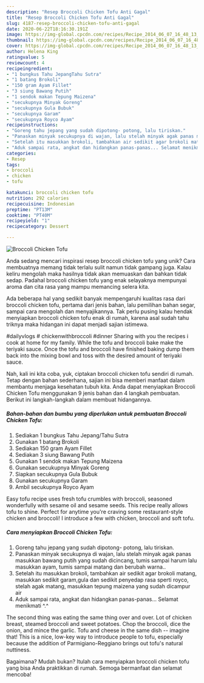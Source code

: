 ```yaml
---
description: "Resep Broccoli Chicken Tofu Anti Gagal"
title: "Resep Broccoli Chicken Tofu Anti Gagal"
slug: 4187-resep-broccoli-chicken-tofu-anti-gagal
date: 2020-06-22T18:16:30.191Z
image: https://img-global.cpcdn.com/recipes/Recipe_2014_06_07_16_48_13_734_f1a96f_original_20140226_022035/751x532cq70/broccoli-chicken-tofu-foto-resep-utama.jpg
thumbnail: https://img-global.cpcdn.com/recipes/Recipe_2014_06_07_16_48_13_734_f1a96f_original_20140226_022035/751x532cq70/broccoli-chicken-tofu-foto-resep-utama.jpg
cover: https://img-global.cpcdn.com/recipes/Recipe_2014_06_07_16_48_13_734_f1a96f_original_20140226_022035/751x532cq70/broccoli-chicken-tofu-foto-resep-utama.jpg
author: Helena King
ratingvalue: 5
reviewcount: 4
recipeingredient:
- "1 bungkus Tahu JepangTahu Sutra"
- "1 batang Brokoli"
- "150 gram Ayam Fillet"
- "3 siung Bawang Putih"
- "1 sendok makan Tepung Maizena"
- "secukupnya Minyak Goreng"
- "secukupnya Gula Bubuk"
- "secukupnya Garam"
- "secukupnya Royco Ayam"
recipeinstructions:
- "Goreng tahu jepang yang sudah dipotong- potong, lalu tiriskan."
- "Panaskan minyak secukupnya di wajan, lalu stelah minyak agak panas masukkan bawang putih yang sudah dicincang, tumis sampai harum lalu masukkan ayam, tumis sampai matang dan berubah warna.."
- "Setelah itu masukkan brokoli, tambahkan air sedikit agar brokoli matang, masukkan sedikit garam,gula dan sedikit penyedap rasa sperti royco, stelah agak matang, masukkan tepung maizena yang sudah dicampur air"
- "Aduk sampai rata, angkat dan hidangkan panas-panas... Selamat menikmati ^.^"
categories:
- Resep
tags:
- broccoli
- chicken
- tofu

katakunci: broccoli chicken tofu 
nutrition: 292 calories
recipecuisine: Indonesian
preptime: "PT13M"
cooktime: "PT40M"
recipeyield: "1"
recipecategory: Dessert

---
```



![Broccoli Chicken Tofu](https://img-global.cpcdn.com/recipes/Recipe_2014_06_07_16_48_13_734_f1a96f_original_20140226_022035/751x532cq70/broccoli-chicken-tofu-foto-resep-utama.jpg)

Anda sedang mencari inspirasi resep broccoli chicken tofu yang unik? Cara membuatnya memang tidak terlalu sulit namun tidak gampang juga. Kalau keliru mengolah maka hasilnya tidak akan memuaskan dan bahkan tidak sedap. Padahal broccoli chicken tofu yang enak selayaknya mempunyai aroma dan cita rasa yang mampu memancing selera kita.

Ada beberapa hal yang sedikit banyak mempengaruhi kualitas rasa dari broccoli chicken tofu, pertama dari jenis bahan, lalu pemilihan bahan segar, sampai cara mengolah dan menyajikannya. Tak perlu pusing kalau hendak menyiapkan broccoli chicken tofu enak di rumah, karena asal sudah tahu triknya maka hidangan ini dapat menjadi sajian istimewa.

#dailyvlogs # chickenwithbroccoli #dinner Sharing with you the recipes i cook at home for my family. While the tofu and broccoli bake make the teriyaki sauce. Once the tofu and broccoli have finished baking dump them back into the mixing bowl and toss with the desired amount of teriyaki sauce.


Nah, kali ini kita coba, yuk, ciptakan broccoli chicken tofu sendiri di rumah. Tetap dengan bahan sederhana, sajian ini bisa memberi manfaat dalam membantu menjaga kesehatan tubuh kita. Anda dapat menyiapkan Broccoli Chicken Tofu menggunakan 9 jenis bahan dan 4 langkah pembuatan. Berikut ini langkah-langkah dalam membuat hidangannya.

<!--inarticleads1-->

##### Bahan-bahan dan bumbu yang diperlukan untuk pembuatan Broccoli Chicken Tofu:

1. Sediakan 1 bungkus Tahu Jepang/Tahu Sutra
1. Gunakan 1 batang Brokoli
1. Sediakan 150 gram Ayam Fillet
1. Sediakan 3 siung Bawang Putih
1. Gunakan 1 sendok makan Tepung Maizena
1. Gunakan secukupnya Minyak Goreng
1. Siapkan secukupnya Gula Bubuk
1. Gunakan secukupnya Garam
1. Ambil secukupnya Royco Ayam


Easy tofu recipe uses fresh tofu crumbles with broccoli, seasoned wonderfully with sesame oil and sesame seeds. This recipe really allows tofu to shine. Perfect for anytime you&#39;re craving some restaurant-style chicken and broccoli! I introduce a few with chicken, broccoli and soft tofu. 

<!--inarticleads2-->

##### Cara menyiapkan Broccoli Chicken Tofu:

1. Goreng tahu jepang yang sudah dipotong- potong, lalu tiriskan.
1. Panaskan minyak secukupnya di wajan, lalu stelah minyak agak panas masukkan bawang putih yang sudah dicincang, tumis sampai harum lalu masukkan ayam, tumis sampai matang dan berubah warna..
1. Setelah itu masukkan brokoli, tambahkan air sedikit agar brokoli matang, masukkan sedikit garam,gula dan sedikit penyedap rasa sperti royco, stelah agak matang, masukkan tepung maizena yang sudah dicampur air
1. Aduk sampai rata, angkat dan hidangkan panas-panas... Selamat menikmati ^.^


The second thing was eating the same thing over and over. Lot of chicken breast, steamed broccoli and sweet potatoes. Chop the broccoli, dice the onion, and mince the garlic. Tofu and cheese in the same dish -- imagine that! This is a nice, low-key way to introduce people to tofu, especially because the addition of Parmigiano-Reggiano brings out tofu&#39;s natural nuttiness. 

Bagaimana? Mudah bukan? Itulah cara menyiapkan broccoli chicken tofu yang bisa Anda praktikkan di rumah. Semoga bermanfaat dan selamat mencoba!
